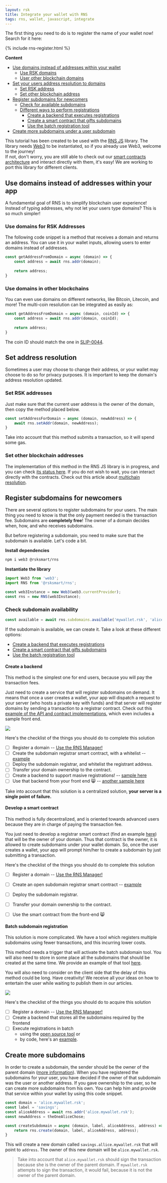 ```yaml
---
layout: rsk
title: Integrate your wallet with RNS
tags: rns, wallet, javascript, integrate
---
```


The first thing you need to do is to register the name of your wallet now! Search for it here:

{% include rns-register.html %}

**Content**

* [Use domains instead of addresses within your wallet](#use-domains-instead-of-addresses-within-your-app)
    * [Use RSK domains](#use-domains-for-rsk-addresses)
    * [User other blockchain domains](#use-domains-in-other-blockchains)
* [Set your users address resolution to domains](#set-address-resolution)
    * [Set RSK address](#set-rsk-addresses)
    * [Set other blockchain address](#set-other-blockchain-addresses)
* [Register subdomains for newcomers](#register-subdomains-for-newcomers)
    * [Check for available subdomains](#check-subdomain-availability)
    * [Different ways to perform registrations](#create-a-backend)
        * [Create a backend that executes registrations](#create-a-backend)
        * [Create a smart contract that gifts subdomains](#develop-a-smart-contract)
        * [Use the batch registration tool](#batch-subdomain-registration)
* [Create more subdomains under a user subdomain](#create-more-subdomains)

<div class="alert alert-info">
    This tutorial has been created to be used with the <a href="/rif/rns/libs/javascript/Getting-started/">RNS JS</a> library. The library needs <a href="https://www.npmjs.com/package/web3">Web3</a> to be instantiated, so if you already use Web3, welcome to the journey!<br />
    If not, don't worry, you are still able to check out our <a href="/rif/rns/architecture/">smart contracts architecture</a> and interact directly with them, it's easy! We are working to port this library for different clients.
</div>

## Use domains instead of addresses within your app

A fundamental goal of RNS is to simplify blockchain user experience! Instead of typing addresses, why not let your users type domains? This is so much simpler!

### Use domains for RSK Addresses

The following code snippet is a method that receives a domain and returns an address. You can use it in your wallet inputs, allowing users to enter domains instead of addresses.

```javascript
const getAddressFromDomain = async (domain) => {
    const address = await rns.addr(domain);
    
    return address;
}
```

### Use domains in other blockchains

You can even use domains on different networks, like Bitcoin, Litecoin, and more! The multi-coin resolution can be integrated as easily as:

```javascript
const getAddressFromDomain = async (domain, coinId) => {
    const address = await rns.addr(domain, coinId);
    
    return address;
}
```

The coin ID should match the one in [SLIP-0044](https://github.com/satoshilabs/slips/blob/master/slip-0044.md).

## Set address resolution

Sometimes a user may choose to change their address, or your wallet may choose to do so for privacy purposes. It is important to keep the domain's address resolution updated.

### Set RSK addresses

Just make sure that the current user address is the owner of the domain, then copy the method placed below.

```javascript
const setAddressForDomain = async (domain, newAddress) => {
    await rns.setAddr(domain, newAddress);
}
```

Take into account that this method submits a transaction, so it will spend some gas.

### Set other blockchain addresses

The implementation of this method in the RNS JS library is in progress, and you can check [its status here](https://github.com/rnsdomains/rns-js/issues/45). If you do not wish to wait, you can interact directly with the contracts. Check out this article about [multichain resolution](/rif/rns/architecture/MultiCryptoResolver/).

## Register subdomains for newcomers

There are several options to register subdomains for your users. The main thing you need to know is that the only payment needed is the transaction fee. Subdomains are **completely free**! The owner of a domain decides when, how, and who receives subdomains.

But before registering a subdomain, you need to make sure that the subdomain is available. Let's code a bit.

**Install dependencies**

```bash
npm i web3 @rsksmart/rns
```

**Instantiate the library**

```javascript
import Web3 from 'web3';
import RNS from '@rsksmart/rns';

const web3Instance = new Web3(web3.currentProvider);
const rns = new RNS(web3Instance);
```

### Check subdomain availability

```javascript
const available = await rns.subdomains.available('mywallet.rsk', 'alice');
```

If the subdomain is available, we can create it. Take a look at these different options:

* [Create a backend that executes registrations](#create-a-backend)
* [Create a smart contract that gifts subdomains](#develop-a-smart-contract)
* [Use the batch registration tool](#batch-subdomain-registration)

#### Create a backend

This method is the simplest one for end users, because you will pay the transaction fees.

Just need to create a service that will register subdomains on demand. It means that once a user creates a wallet, your app will dispatch a request to your server (who hosts a private key with funds) and that server will register domains by sending a transaction to a registrar contract. Check out this [example of the API and contract implementations](https://github.com/rnsdomains/rns-subdomain-tool), which even includes a sample front end.

![](https://i.imgur.com/eFA66Kf.png)

Here's the checklist of the things you should do to complete this solution

- [ ] Register a domain -- [Use the RNS Manager!](https://manager.rns.rifos.org/)
- [ ]  Create the subdomain registrar smart contract, with a whitelist -- [example](https://github.com/rnsdomains/rns-subdomain-tool/blob/master/contracts/registrar/SubdomainRegistrar.sol)
- [ ] Deploy the subdomain registrar, and whitelist the registrant address.
- [ ] Transfer your domain ownership to the contract.
- [ ] Create a backend to support masive registrations! -- [sample here](https://github.com/rnsdomains/rns-subdomain-tool/blob/master/api/app.js)
- [ ] Use that backend from your front end :smile_cat: -- [another sample here](https://github.com/rnsdomains/rns-subdomain-tool/blob/master/public/index.html)

<div class="alert alert-warning">
    Take into account that this solution is a centralized solution, <b>your server is a single point of failure.</b>
</div>

#### Develop a smart contract

This method is fully decentralized, and is oriented towards advanced users because they are in charge of paying the transaction fee.

You just need to develop a registrar smart contract (find an example [here](https://github.com/rnsdomains/rns-subdomain-tool/blob/master/contracts/registrar/SubdomainRegistrar.sol)) that will be the owner of your domain. Thus that contract is the owner, it is allowed to create subdomains under your wallet domain. So, once the user creates a wallet, your app will prompt him/her to create a subdomain by just submitting a transaction.

Here's the checklist of the things you should do to complete this solution

- [ ] Register a domain -- [Use the RNS Manager!](https://manager.rns.rifos.org/)
- [ ] Create an open subdomain registrar smart contract -- [example](https://github.com/rnsdomains/rns-artifacts-deprecated/blob/master/contracts/registrar/SubdomainRegistrar.sol)
- [ ] Deploy the subdomain registrar.
- [ ] Transfer your domain ownership to the contract.
- [ ] Use the smart contract from the front-end :smile_cat:


#### Batch subdomain registration

This solution is more complicated. We have a tool which registers multiple subdomains using fewer transactions, and this incurring lower costs.

This method needs a trigger that will activate the batch subdomain tool. You will also need to store in some place all the subdomains that should be created at the same time. We provide an example of that tool [here](https://github.com/rnsdomains/rns-subdomain-batch).

You will also need to consider on the client side that the delay of this method could be long. Have creativity! We receive all your ideas on how to entertain the user while waiting to publish them in our articles.

![](https://i.imgur.com/kAmhoRC.png)

Here's the checklist of the things you should do to acquire this solution

- [ ] Register a domain -- [Use the RNS Manager!](https://manager.rns.rifos.org/)
- [ ] Create a backend that stores all the subdomains required by the frontend
- [ ] Execute registrations in batch 
    - using the [open source tool](https://rnsdomains.github.io/rns-subdomain-batch/) or
    - by code, here's an [example](https://github.com/rnsdomains/rns-subdomain-batch/tree/master/app).

## Create more subdomains

In order to create a subdomain, the sender should be the owner of the parent domain ([more information](/rif/rns/architecture/registry/)). When you have registered the subdomains for your user, you have decided if the owner of that subdomain was the user or another address. If you gave ownership to the user, so he can create more subdomains from his own. You can help him and provide that service within your wallet by using this code snippet.

```javascript
const domain = 'alice.mywallet.rsk';
const label = 'savings';
const aliceAddress = await rns.addr('alice.mywallet.rsk');
const newAddress = theOneAliceChose;

const createSubdomain = async (domain, label, aliceAddress, address) => {
    return rns.create(domain, label, aliceAddress, address);
}
```

This will create a new domain called `savings.allice.mywallet.rsk` that will point to `address`. The owner of this new domain will be `alice.mywallet.rsk`.

> Take into account that `alice.mywallet.rsk` should sign the transaction because she is the owner of the parent domain.
> If `mywallet.rsk` attempts to sign the transaction, it would fail, because it is not the owner of the parent domain.
